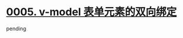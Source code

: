 # [0005. v-model 表单元素的双向绑定](https://github.com/Tdahuyou/TNotes.vue/tree/main/notes/0005.%20v-model%20%E8%A1%A8%E5%8D%95%E5%85%83%E7%B4%A0%E7%9A%84%E5%8F%8C%E5%90%91%E7%BB%91%E5%AE%9A)

pending
